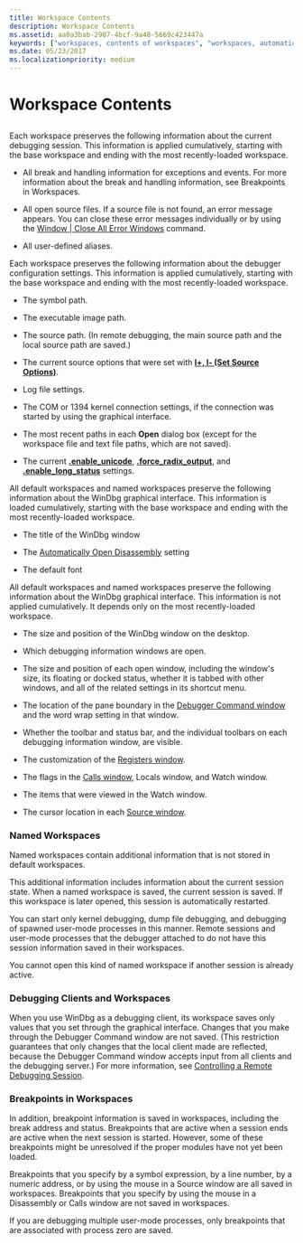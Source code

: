 ```yaml
---
title: Workspace Contents
description: Workspace Contents
ms.assetid: aa0a3bab-2907-4bcf-9a48-5669c423447a
keywords: ["workspaces, contents of workspaces", "workspaces, automatically starting a session"]
ms.date: 05/23/2017
ms.localizationpriority: medium
---
```


# Workspace Contents


## <span id="ddk_workspace_contents_dbg"></span><span id="DDK_WORKSPACE_CONTENTS_DBG"></span>


Each workspace preserves the following information about the current debugging session. This information is applied cumulatively, starting with the base workspace and ending with the most recently-loaded workspace.

-   All break and handling information for exceptions and events. For more information about the break and handling information, see Breakpoints in Workspaces.

-   All open source files. If a source file is not found, an error message appears. You can close these error messages individually or by using the [Window | Close All Error Windows](window---close-all-error-windows.md) command.

-   All user-defined aliases.

Each workspace preserves the following information about the debugger configuration settings. This information is applied cumulatively, starting with the base workspace and ending with the most recently-loaded workspace.

-   The symbol path.

-   The executable image path.

-   The source path. (In remote debugging, the main source path and the local source path are saved.)

-   The current source options that were set with [**l+, l- (Set Source Options)**](l---l---set-source-options-.md).

-   Log file settings.

-   The COM or 1394 kernel connection settings, if the connection was started by using the graphical interface.

-   The most recent paths in each **Open** dialog box (except for the workspace file and text file paths, which are not saved).

-   The current [**.enable\_unicode**](-enable-unicode--enable-unicode-display-.md), [**.force\_radix\_output**](-force-radix-output--use-radix-for-integers-.md), and [**.enable\_long\_status**](-enable-long-status--enable-long-integer-display-.md) settings.

All default workspaces and named workspaces preserve the following information about the WinDbg graphical interface. This information is loaded cumulatively, starting with the base workspace and ending with the most recently-loaded workspace.

-   The title of the WinDbg window

-   The [Automatically Open Disassembly](window---automatically-open-disassembly.md) setting

-   The default font

All default workspaces and named workspaces preserve the following information about the WinDbg graphical interface. This information is not applied cumulatively. It depends only on the most recently-loaded workspace.

-   The size and position of the WinDbg window on the desktop.

-   Which debugging information windows are open.

-   The size and position of each open window, including the window's size, its floating or docked status, whether it is tabbed with other windows, and all of the related settings in its shortcut menu.

-   The location of the pane boundary in the [Debugger Command window](debugger-command-window.md) and the word wrap setting in that window.

-   Whether the toolbar and status bar, and the individual toolbars on each debugging information window, are visible.

-   The customization of the [Registers window](registers-window.md).

-   The flags in the [Calls window](calls-window.md), Locals window, and Watch window.

-   The items that were viewed in the Watch window.

-   The cursor location in each [Source window](source-window.md).

### <span id="named_workspaces"></span><span id="NAMED_WORKSPACES"></span>Named Workspaces

Named workspaces contain additional information that is not stored in default workspaces.

This additional information includes information about the current session state. When a named workspace is saved, the current session is saved. If this workspace is later opened, this session is automatically restarted.

You can start only kernel debugging, dump file debugging, and debugging of spawned user-mode processes in this manner. Remote sessions and user-mode processes that the debugger attached to do not have this session information saved in their workspaces.

You cannot open this kind of named workspace if another session is already active.

### <span id="debugging_clients_and_workspaces"></span><span id="DEBUGGING_CLIENTS_AND_WORKSPACES"></span>Debugging Clients and Workspaces

When you use WinDbg as a debugging client, its workspace saves only values that you set through the graphical interface. Changes that you make through the Debugger Command window are not saved. (This restriction guarantees that only changes that the local client made are reflected, because the Debugger Command window accepts input from all clients and the debugging server.) For more information, see [Controlling a Remote Debugging Session](controlling-a-remote-debugging-session.md).

### <span id="breakpoints_in_workspaces"></span><span id="BREAKPOINTS_IN_WORKSPACES"></span>Breakpoints in Workspaces

In addition, breakpoint information is saved in workspaces, including the break address and status. Breakpoints that are active when a session ends are active when the next session is started. However, some of these breakpoints might be unresolved if the proper modules have not yet been loaded.

Breakpoints that you specify by a symbol expression, by a line number, by a numeric address, or by using the mouse in a Source window are all saved in workspaces. Breakpoints that you specify by using the mouse in a Disassembly or Calls window are not saved in workspaces.

If you are debugging multiple user-mode processes, only breakpoints that are associated with process zero are saved.

 

 





